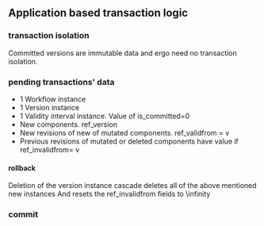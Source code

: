 ## Application based transaction logic
### transaction isolation
Committed versions are immutable data and ergo
need no transaction isolation.
### pending transactions' data
* 1 Workflow instance
* 1 Version instance
* 1 Validity interval instance. Value of is_committed=0
* New components. ref_version 
* New revisions of new of mutated components. ref_validfrom = v
* Previous revisions of mutated or deleted components have value if ref_invalidfrom= v

#### rollback
Deletion of the version instance cascade deletes all of the above mentioned new instances
And resets the ref_invalidfrom fields to \infinity
### commit
